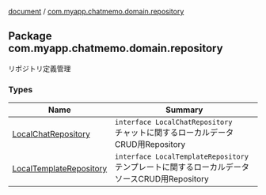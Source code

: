 [document](../index.md) / [com.myapp.chatmemo.domain.repository](./index.md)

## Package com.myapp.chatmemo.domain.repository

リポジトリ定義管理

### Types

| Name | Summary |
|---|---|
| [LocalChatRepository](-local-chat-repository/index.md) | `interface LocalChatRepository`<br>チャットに関するローカルデータCRUD用Repository |
| [LocalTemplateRepository](-local-template-repository/index.md) | `interface LocalTemplateRepository`<br>テンプレートに関するローカルデータソースCRUD用Repository |
